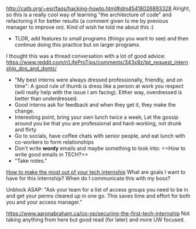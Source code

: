 http://catb.org/~esr/faqs/hacking-howto.html#idm45418026893328
Alright, so this is a really cool way of learning "the architecture of code" and refactoring it for better results (a comment given to me by previous manager to improve on). Kind of wish he told me about this :)
- TLDR, add features to small programs (things you want to see) and then continue doing this practice but on larger programs. 

I thought this was a thread conversation with a lot of good advice: https://www.reddit.com/r/LifeProTips/comments/343x8z/lpt_request_internship_dos_and_donts/
- "My best interns were always dressed professionally, friendly, and on time": A good rule of thumb is dress like a person at work you respect (will really help with the issue I am facing). Either way, overdressed is better than underdressed.
- Good interns ask for feedback and when they get it, they make the change. 
- Interesting point, bring your own lunch twice a week; Let the gossip around you be that you are professional and hard-working, not drunk and flirty
- Go to socials, have coffee chats with senior people, and eat lunch with co-workers to form relationships
- Don't write **wordy** emails and maybe something to look into: ==How to write good emails in TECH?==
- "Take notes."

[How to make the most out of your tech internship](https://medium.com/@oliviachenxu/how-to-make-the-most-out-of-your-tech-internship-98cd7b1e8bbd#:~:text=Be%20respectful.,and%20support%20out%20of%20kindness.)
What are goals I want to have for this internship? When do I communicate this with my boss?

Unblock ASAP: "Ask your team for a list of access groups you need to be in and get your perms cleared up in one go. This saves time and effort for both you and your access manager."

https://www.aaronabraham.ca/co-op/securing-the-first-tech-internship
Not taking anything from here but good read (for later) and more UW focused.